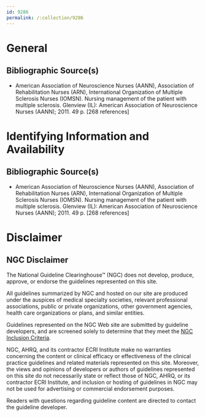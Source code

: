 ```yaml
---
id: 9286
permalink: /:collection/9286
---
```


# General

## Bibliographic Source(s)

- American Association of Neuroscience Nurses (AANN), Association of Rehabilitation Nurses (ARN), International Organization of Multiple Sclerosis Nurses (IOMSN). Nursing management of the patient with multiple sclerosis. Glenview (IL): American Association of Neuroscience Nurses (AANN); 2011. 49 p. [268 references]

# Identifying Information and Availability

## Bibliographic Source(s)

- American Association of Neuroscience Nurses (AANN), Association of Rehabilitation Nurses (ARN), International Organization of Multiple Sclerosis Nurses (IOMSN). Nursing management of the patient with multiple sclerosis. Glenview (IL): American Association of Neuroscience Nurses (AANN); 2011. 49 p. [268 references]

# Disclaimer

## NGC Disclaimer

The National Guideline Clearinghouse™ (NGC) does not develop, produce, approve, or endorse the guidelines represented on this site.

All guidelines summarized by NGC and hosted on our site are produced under the auspices of medical specialty societies, relevant professional associations, public or private organizations, other government agencies, health care organizations or plans, and similar entities.

Guidelines represented on the NGC Web site are submitted by guideline developers, and are screened solely to determine that they meet the [NGC Inclusion Criteria](/help-and-about/summaries/inclusion-criteria).

NGC, AHRQ, and its contractor ECRI Institute make no warranties concerning the content or clinical efficacy or effectiveness of the clinical practice guidelines and related materials represented on this site. Moreover, the views and opinions of developers or authors of guidelines represented on this site do not necessarily state or reflect those of NGC, AHRQ, or its contractor ECRI Institute, and inclusion or hosting of guidelines in NGC may not be used for advertising or commercial endorsement purposes.

Readers with questions regarding guideline content are directed to contact the guideline developer.

